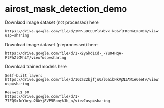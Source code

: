 # airost_mask_detection_demo


Downlaod image dataset (not processed) here

    https://drive.google.com/file/d/1WPkuBCEUPlnAbvx_k0arlFDCNnEX8Xcm/view?usp=sharing
    
Download image dataset (preprocessed) here

    https://drive.google.com/file/d/1-x2yGkd1Cd-_-Yu04HqA-FtPhZlQMhLT/view?usp=sharing


Download trained models here

    Self-built layers 
    https://drive.google.com/file/d/1Gza22bjfju0Al6aibNkVpNIAW1e6eeTv/view?usp=sharing

    Resnetv2_50 
    https://drive.google.com/file/d/1-77FQSx1oYbryu28Wyj8VP5RonykJb_n/view?usp=sharing
    
